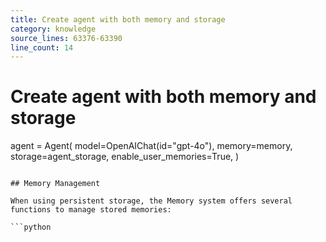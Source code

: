 ```yaml
---
title: Create agent with both memory and storage
category: knowledge
source_lines: 63376-63390
line_count: 14
---
```


# Create agent with both memory and storage
agent = Agent(
    model=OpenAIChat(id="gpt-4o"),
    memory=memory,
    storage=agent_storage,
    enable_user_memories=True,
)
```

## Memory Management

When using persistent storage, the Memory system offers several functions to manage stored memories:

```python
